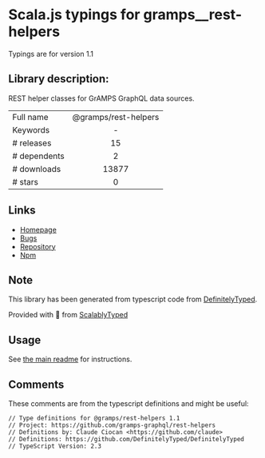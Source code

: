 
# Scala.js typings for gramps__rest-helpers

Typings are for version 1.1

## Library description:
REST helper classes for GrAMPS GraphQL data sources.

|                    |                 |
| ------------------ | :-------------: |
| Full name          | @gramps/rest-helpers |
| Keywords           | - |
| # releases         | 15 |
| # dependents       | 2 |
| # downloads        | 13877 |
| # stars            | 0 |

## Links
- [Homepage](https://github.com/gramps-graphql/rest-helpers#readme)
- [Bugs](https://github.com/gramps-graphql/rest-helpers/issues)
- [Repository](https://github.com/gramps-graphql/rest-helpers)
- [Npm](https://www.npmjs.com/package/%40gramps%2Frest-helpers)
    


## Note
This library has been generated from typescript code from [DefinitelyTyped](https://definitelytyped.org).

Provided with :purple_heart: from [ScalablyTyped](https://github.com/oyvindberg/ScalablyTyped)

## Usage
See [the main readme](../../readme.md) for instructions.

## Comments

These comments are from the typescript definitions and might be useful:
```
// Type definitions for @gramps/rest-helpers 1.1
// Project: https://github.com/gramps-graphql/rest-helpers
// Definitions by: Claude Ciocan <https://github.com/claude>
// Definitions: https://github.com/DefinitelyTyped/DefinitelyTyped
// TypeScript Version: 2.3

```

